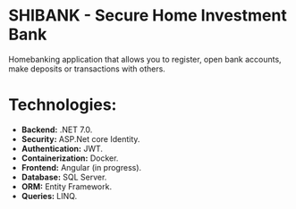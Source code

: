 # SHIBANK - Secure Home Investment Bank
Homebanking application that allows you to register, open bank accounts, make deposits or transactions with others.

# Technologies:
- **Backend:** .NET 7.0.
- **Security:** ASP.Net core Identity.
- **Authentication:** JWT.
- **Containerization:** Docker.
- **Frontend:** Angular (in progress).
- **Database:** SQL Server.
- **ORM:** Entity Framework.
- **Queries:** LINQ.
